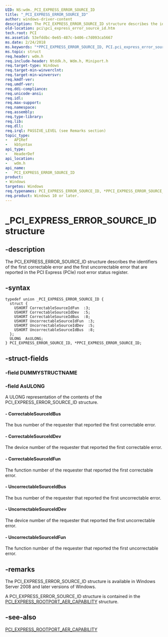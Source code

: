 ```yaml
---
UID: NS:wdm._PCI_EXPRESS_ERROR_SOURCE_ID
title: "_PCI_EXPRESS_ERROR_SOURCE_ID"
author: windows-driver-content
description: The PCI_EXPRESS_ERROR_SOURCE_ID structure describes the identifiers of the first correctable error and the first uncorrectable error that are reported in the PCI Express (PCIe) root error status register.
old-location: pci\pci_express_error_source_id.htm
tech.root: PCI
ms.assetid: 53efddbc-0e65-487c-b406-c7d093ca5667
ms.date: 2/24/2018
ms.keywords: "*PPCI_EXPRESS_ERROR_SOURCE_ID, PCI.pci_express_error_source_id, PCI_EXPRESS_ERROR_SOURCE_ID, PCI_EXPRESS_ERROR_SOURCE_ID union [Buses], PPCI_EXPRESS_ERROR_SOURCE_ID, PPCI_EXPRESS_ERROR_SOURCE_ID union pointer [Buses], _PCI_EXPRESS_ERROR_SOURCE_ID, pci_struct_f111f61b-46a0-450d-bbce-172f125a6903.xml, wdm/PCI_EXPRESS_ERROR_SOURCE_ID, wdm/PPCI_EXPRESS_ERROR_SOURCE_ID"
ms.topic: struct
req.header: wdm.h
req.include-header: Ntddk.h, Wdm.h, Miniport.h
req.target-type: Windows
req.target-min-winverclnt:
req.target-min-winversvr:
req.kmdf-ver:
req.umdf-ver:
req.ddi-compliance:
req.unicode-ansi:
req.idl:
req.max-support:
req.namespace:
req.assembly:
req.type-library:
req.lib:
req.dll:
req.irql: PASSIVE_LEVEL (see Remarks section)
topic_type:
-	APIRef
-	kbSyntax
api_type:
-	HeaderDef
api_location:
-	wdm.h
api_name:
-	PCI_EXPRESS_ERROR_SOURCE_ID
product:
- Windows
targetos: Windows
req.typenames: PCI_EXPRESS_ERROR_SOURCE_ID, *PPCI_EXPRESS_ERROR_SOURCE_ID
req.product: Windows 10 or later.
---
```


# _PCI_EXPRESS_ERROR_SOURCE_ID structure


## -description


The PCI_EXPRESS_ERROR_SOURCE_ID structure describes the identifiers of the first correctable error and the first uncorrectable error that are reported in the PCI Express (PCIe) root error status register.


## -syntax


```
typedef union _PCI_EXPRESS_ERROR_SOURCE_ID {
  struct {
    USHORT CorrectableSourceIdFun  :3;
    USHORT CorrectableSourceIdDev  :5;
    USHORT CorrectableSourceIdBus  :8;
    USHORT UncorrectableSourceIdFun  :3;
    USHORT UncorrectableSourceIdDev  :5;
    USHORT UncorrectableSourceIdBus  :8;
  };
  ULONG  AsULONG;
} PCI_EXPRESS_ERROR_SOURCE_ID, *PPCI_EXPRESS_ERROR_SOURCE_ID;
```


## -struct-fields




### -field DUMMYSTRUCTNAME




### -field AsULONG

A ULONG representation of the contents of the PCI_EXPRESS_ERROR_SOURCE_ID structure.


#### - CorrectableSourceIdBus

The bus number of the requester that reported the first correctable error.


#### - CorrectableSourceIdDev

The device number of the requester that reported the first correctable error.


#### - CorrectableSourceIdFun

The function number of the requester that reported the first correctable error.


#### - UncorrectableSourceIdBus

The bus number of the requester that reported the first uncorrectable error.


#### - UncorrectableSourceIdDev

The device number of the requester that reported the first uncorrectable error.


#### - UncorrectableSourceIdFun

The function number of the requester that reported the first uncorrectable error.


## -remarks



The PCI_EXPRESS_ERROR_SOURCE_ID structure is available in Windows Server 2008 and later versions of Windows.

A PCI_EXPRESS_ERROR_SOURCE_ID structure is contained in the <a href="https://msdn.microsoft.com/library/windows/hardware/ff537472">PCI_EXPRESS_ROOTPORT_AER_CAPABILITY</a> structure.




## -see-also

<a href="https://msdn.microsoft.com/library/windows/hardware/ff537472">PCI_EXPRESS_ROOTPORT_AER_CAPABILITY</a>



 

 


